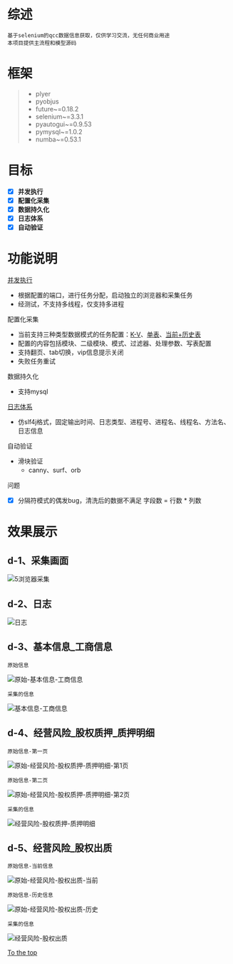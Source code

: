 #####

# 综述
    基于selenium的qcc数据信息获取，仅供学习交流，无任何商业用途
    本项目提供主流程和模型源码

# 框架

> * plyer
> * pyobjus
> * future~=0.18.2
> * selenium~=3.3.1
> * pyautogui~=0.9.53
> * pymysql~=1.0.2
> * numba~=0.53.1

# 目标
- [x] **并发执行**
- [x] **配置化采集**
- [x] **数据持久化**
- [x] **日志体系**
- [x] **自动验证**

# 功能说明

[并发执行](#d-1采集画面)
 * 根据配置的端口，进行任务分配，启动独立的浏览器和采集任务
 * 经测试，不支持多线程，仅支持多进程

配置化采集
 * 当前支持三种类型数据模式的任务配置：[K-V](#d-3基本信息_工商信息)、[单表](#d-4经营风险_股权质押_质押明细)、[当前+历史表](#d-5经营风险_股权出质)
 * 配置的内容包括模块、二级模块、模式、过滤器、处理参数、写表配置
 * 支持翻页、tab切换，vip信息提示关闭
 * 失败任务重试

数据持久化
 * 支持mysql

[日志体系](#d-2日志)
 * 仿slf4j格式，固定输出时间、日志类型、进程号、进程名、线程名、方法名、日志信息

自动验证
 * 滑块验证
    * canny、surf、orb

问题
- [x] 分隔符模式的偶发bug，清洗后的数据不满足 字段数 = 行数 * 列数


# 效果展示

## d-1、采集画面
![5浏览器采集](./image/5-process-collecting.png)

## d-2、日志
![日志](./image/log.png)

## d-3、基本信息_工商信息
    原始信息
![原始-基本信息-工商信息](./image/src_basic_info.png)

    采集的信息
![基本信息-工商信息](./image/basic-info-mysql.png)

## d-4、经营风险_股权质押_质押明细
    原始信息-第一页
![原始-经营风险-股权质押-质押明细-第1页](./image/src-s-pledge-detail-1.png)

    原始信息-第二页
![原始-经营风险-股权质押-质押明细-第2页](./image/src-s-pledge-detail-2.png)

    采集的信息
![经营风险-股权质押-质押明细](./image/s-pledge-detail-mysql.png)

## d-5、经营风险_股权出质
    原始信息-当前信息
![原始-经营风险-股权出质-当前](./image/src-pledge-cur.png)

    原始信息-历史信息
![原始-经营风险-股权出质-历史](./image/src-pledge-history.png)

    采集的信息
![经营风险-股权出质](./image/pledge-mysql.png)



[To the top](#)

